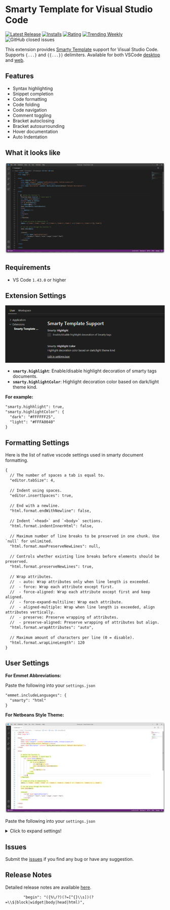 # Smarty Template for Visual Studio Code

[![Latest Release](https://vsmarketplacebadge.apphb.com/version-short/aswinkumar863.smarty-template-support.svg)](https://marketplace.visualstudio.com/items?itemName=aswinkumar863.smarty-template-support)
[![Installs](https://vsmarketplacebadge.apphb.com/installs/aswinkumar863.smarty-template-support.svg)](https://marketplace.visualstudio.com/items?itemName=aswinkumar863.smarty-template-support)
[![Rating](https://vsmarketplacebadge.apphb.com/rating-short/aswinkumar863.smarty-template-support.svg)](https://marketplace.visualstudio.com/items?itemName=aswinkumar863.smarty-template-support#review-details)
[![Trending Weekly](https://vsmarketplacebadge.apphb.com/trending-weekly/aswinkumar863.smarty-template-support.svg)](https://marketplace.visualstudio.com/items?itemName=aswinkumar863.smarty-template-support)
![GitHub closed issues](https://img.shields.io/github/issues-closed/aswinkumar863/smarty-vscode-support?color=blue)

This extension provides [Smarty Template](https://www.smarty.net/) support for Visual Studio Code. 
Supports `{...}` and `{{...}}` delimiters. Available for both VSCode [desktop](https://code.visualstudio.com/Download) and [web](https://vscode.dev/).

## Features

* Syntax highlighting
* Snippet completion
* Code formatting
* Code folding
* Code navigation
* Comment toggling
* Bracket autoclosing
* Bracket autosurrounding
* Hover documentation
* Auto Indentation

## What it looks like

![Settings](images/preview.gif)

## Requirements

* VS Code `1.43.0` or higher

## Extension Settings


![Settings](images/settings-preview.png)

* **`smarty.highlight`**: Enable/disable highlight decoration of smarty tags documents.
* **`smarty.highlightColor`**: Highlight decoration color based on dark/light theme kind.

**For example:**

```jsonc
"smarty.highhlight": true,
"smarty.highlightColor": {
  "dark": "#FFFFFF25",
  "light": "#FFFA0040"
}
```

## Formatting Settings

Here is the list of native vscode settings used in smarty document formatting.

```jsonc
{
  // The number of spaces a tab is equal to.
  "editor.tabSize": 4,

  // Indent using spaces.
  "editor.insertSpaces": true,

  // End with a newline.
  "html.format.endWithNewline": false,

  // Indent `<head>` and `<body>` sections.
  "html.format.indentInnerHtml": false,

  // Maximum number of line breaks to be preserved in one chunk. Use `null` for unlimited.
  "html.format.maxPreserveNewLines": null,

  // Controls whether existing line breaks before elements should be preserved.
  "html.format.preserveNewLines": true,

  // Wrap attributes.
  //  - auto: Wrap attributes only when line length is exceeded.
  //  - force: Wrap each attribute except first.
  //  - force-aligned: Wrap each attribute except first and keep aligned.
  //  - force-expand-multiline: Wrap each attribute.
  //  - aligned-multiple: Wrap when line length is exceeded, align attributes vertically.
  //  - preserve: Preserve wrapping of attributes.
  //  - preserve-aligned: Preserve wrapping of attributes but align.
  "html.format.wrapAttributes": "auto",

  // Maximum amount of characters per line (0 = disable).
  "html.format.wrapLineLength": 120
}
```

## User Settings

**For Emmet Abbreviations:**

Paste the following into your `settings.json`

```jsonc
"emmet.includeLanguages": {
  "smarty": "html"
}
```

**For Netbeans Style Theme:**

![Netbeans Theme](images/netbeans-theme-preview.png)

Paste the following into your `settings.json`

<details>
  <summary>Click to expand settings!</summary>
  
  ```jsonc
  "editor.tokenColorCustomizations": {
    "textMateRules": [
      {
        "scope": [
          "punctuation.section.embedded.begin.smarty",
          "punctuation.section.embedded.end.smarty"
        ],
        "settings": {
          "foreground": "#FFA500",
          "fontStyle": "bold"
        }
      },
      {
        "scope": [
          "keyword.control.smarty",
          "support.function.built-in.smarty"
        ],
        "settings": {
          "foreground": "#16A016",
          "fontStyle": "bold"
        }
      },
      {
        "scope": ["variable.parameter.smarty"],
        "settings": {
          "foreground": "#AE23A3",
          "fontStyle": "bold"
        }
      },
      {
        "scope": ["source.smarty"],
        "settings": {
          "foreground": "#D17C32"
        }
      }
    ]
  }
  ```
</details>

## Issues

Submit the [issues](https://github.com/aswinkumar863/smarty-vscode-support/issues) if you find any bug or have any suggestion.

## Release Notes

Detailed release notes are available [here](CHANGELOG.md).


			"begin": "({%\/?)(?=[^{}\\s])(?=\\$|block|widget|body|head|html)",